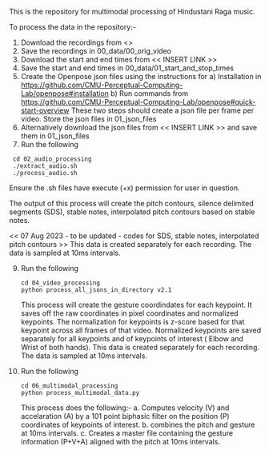 This is the repository for multimodal processing of Hindustani Raga music. 

To process the data in the repository:-
1. Download the recordings from <<INSERT LINK>>
2. Save the recordings in 00_data/00_orig_video
3. Download the start and end times from << INSERT LINK >>
4. Save the start and end times in 00_data/01_start_and_stop_times
5. Create the Openpose json files using the instructions for
     a) Installation in https://github.com/CMU-Perceptual-Computing-Lab/openpose#installation
     b) Run commands from https://github.com/CMU-Perceptual-Computing-Lab/openpose#quick-start-overview
   These two steps should create a json file per frame per video. Store the json files in 01_json_files
7. Alternatively download the json files from << INSERT LINK >> and save them in 01_json_files
8. Run the following

  ```
   cd 02_audio_processing
   ./extract_audio.sh
   ./process_audio.sh
   ```
   Ensure the .sh files have execute (+x) permission for user in question.

   The output of this process will create the pitch contours, silence delimited segments (SDS), stable notes, interpolated pitch contours based on stable notes.

   << 07 Aug 2023 - to be updated - codes for SDS, stable notes, interpolated pitch contours >>
   This data is created separately for each recording. The data is sampled at 10ms intervals.
   
9. Run the following

    ```
    cd 04_video_processing
    python process_all_jsons_in_directory v2.1
    ```
   This process will create the gesture coordindates for each keypoint. It saves off the raw coordinates in pixel coordinates and normalized keypoints.
   The normalization for keypoints is z-score based for that keypoint across all frames of that video.
   Normalized keypoints are saved separately for all keypoints and of keypoints of interest ( Elbow and Wrist of both hands).
   This data is created separately for each recording. The data is sampled at 10ms intervals.

 11. Run the following
     ```
     cd 06_multimodal_processing
     python process_multimodal_data.py
     ```
     This process does the following:-
     a. Computes velocity (V) and accelaration (A) by a 101 point biphasic filter on the position (P) coordinates of keypoints of interest.
     b. combines the pitch and gesture at 10ms intervals.
     c. Creates a master file containing the gesture information (P+V+A) aligned with the pitch at 10ms intervals.
   
    
